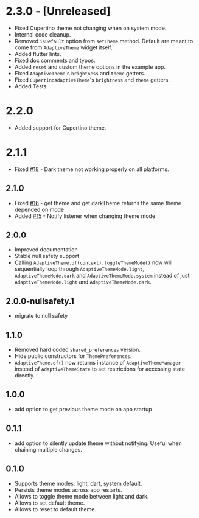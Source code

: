 # 2.3.0 - [Unreleased]

- Fixed Cupertino theme not changing when on system mode.
- Internal code cleanup.
- Removed `isDefault` option from `setTheme` method. Default are meant to come from `AdaptiveTheme` widget itself.
- Added flutter lints.
- Fixed doc comments and typos.
- Added `reset` and custom theme options in the example app.
- Fixed `AdaptiveTheme`'s `brightness` and `theme` getters.
- Fixed `CupertinoAdaptiveTheme`'s `brightness` and `theme` getters.
- Added Tests.

# 2.2.0

- Added support for Cupertino theme.

# 2.1.1

- Fixed [#18](https://github.com/BirjuVachhani/adaptive_theme/issues/18) - Dark theme not working properly on all platforms.

## 2.1.0

- Fixed [#16](https://github.com/BirjuVachhani/adaptive_theme/issues/16) - get theme and get darkTheme returns the same theme depended on mode
- Added [#15](https://github.com/BirjuVachhani/adaptive_theme/issues/15) - Notify listener when changing theme mode

## 2.0.0

- Improved documentation
- Stable null safety support
- Calling `AdaptiveTheme.of(context).toggleThemeMode()` now will sequentially loop through `AdaptiveThemeMode.light`, `AdaptiveThemeMode.dark` and `AdaptiveThemeMode.system` instead of just `AdaptiveThemeMode.light` and `AdaptiveThemeMode.dark`.

## 2.0.0-nullsafety.1

- migrate to null safety

## 1.1.0

- Removed hard coded `shared_preferences` version.
- Hide public constructors for `ThemePreferences`.
- `AdaptiveTheme.of()` now returns instance of `AdaptiveThemeManager` instead of `AdaptiveThemeState` to set restrictions for accessing state directly.

## 1.0.0

- add option to get previous theme mode on app startup

## 0.1.1

- add option to silently update theme without notifying. Useful when chaining multiple changes.

## 0.1.0

- Supports theme modes: light, dart, system default.
- Persists theme modes across app restarts.
- Allows to toggle theme mode between light and dark.
- Allows to set default theme.
- Allows to reset to default theme.
